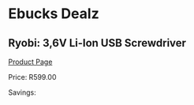 
# Ebucks Dealz
## Ryobi: 3,6V Li-Ion USB Screwdriver
[Product Page](https://www.ebucks.com/web/shop/productSelected.do?prodId=335369750&catId=370101825)

Price: R599.00

Savings: 


	